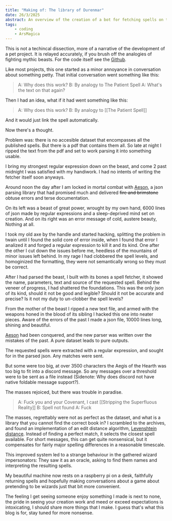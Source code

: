 ```yaml
---
title: "Making of: The library of Durenmar"
date: 26/3/2025
abstract: An overview of the creation of a bot for fetching spells on the ars magica discord server.
tags:
    - coding
    - ArsMagica
---
```

This is not a techincal dissection, more of a narrative of the development of a pet project.
It is relayed accurately, if you brush off the analogies of fighting mythic beasts.
For the code itself see the [Github](https://github.com/Zepeacedust/AutoLibrarian).

Like most projects, this one started as a minor annoyance in conversation about something petty.
That initial conversation went something like this:

> A: Why does this work?
> B: By analogy to The Patient Spell
> A: What's the text on that again?

Then I had an idea, what if it had went something like this:

> A: Why does this work?
> B: By analogy to [[The Patient Spell]]

And it would just link the spell automatically.

Now there's a thought.

Problem was: there is no accesible dataset that encompasses all the published spells.
But there is a pdf that contains them all.
So late at night I ripped the text from the pdf and set to work parsing it into something usable.

I bring my strongest regular expression down on the beast, and come 2 past midnight I was satisfied with my handiwork. I had no intents of writing the fetcher itself soon anyways.

Around noon the day after I am locked in mortal combat with [Aeson](https://hackage.haskell.org/package/aeson), a json parsing library that had promised much and delivered ~~fire and brimstone~~ obtuse errors and terse documentation.

On its left was a beast of great power, wrought by my own hand, 6000 lines of json made by regular expressions and a sleep-deprived mind set on creation. And on its right was an error message of cold, austere beauty, Nothing at all.

I took my old axe by the handle and started hacking, splitting the problem in twain until I found the solid core of error inside, when I found that error I analized it and forged a regular expression to kill it and its kind.
One after the other I cut down the issues before me, heedless of the mountains of minor issues left behind.
In my rage I had clobbered the spell levels, and homoginized the formatting, they were not semantically wrong so they must be correct.

After I had parsed the beast, I built with its bones a spell fetcher, it showed the name, parameters, text and source of the requested spell.
Behind the veneer of progress, I had shattered the foundations. This was the only json of its kind, should it not be good and legible?
Should it not be accurate and precise?
Is it not my duty to un-clobber the spell levels?

From the mother of the beast I ripped a new text file, and armed with the weapons honed in the blood of its sibling I hacked this one into neater pieces. Aware of the errors of the past I made a json file, 10000 lines long, shining and beautiful.

[Aeson](https://hackage.haskell.org/package/aeson) had been conquered, and the new parser was written over the mistakes of the past. A pure dataset leads to pure outputs.

The requested spells were extracted with a regular expression, and sought for in the parsed json.
Any matches were sent.

But some were too big, at over 3500 characters the Aegis of the Hearth was too big to fit into a discord message. So any messages over a threshold were to be sent as a file instead (Sidenote: Why does discord not have native foldable message support?).

The masses rejoiced, but there was trouble in paradise.

> A: Fuck you and your Covenant, I cast [[Stripping the Superfluous Reality]]
> B: Spell not found
> A: Fuck

The masses, regrettably were not as perfect as the dataset, and what is a library that you cannot find the correct book in?
I scrambled to the archives, and found an implementation of an edit distance algorithm, [Levenshtein distance](https://en.wikipedia.org/wiki/Levenshtein_distance). Instead of finding a perfect match, it selects the closest spell available.
For short messages, this can get quite nonsensical, but it compensates for fairly major spelling differences in a reasonable timescale.

This improved system led to a strange behaviour in the gathered wizard impersonators: They saw it as an oracle, asking to find them names and interpreting the resulting spells.

My beautiful machine now rests on a raspberry pi on a desk, faithfully returning spells and hopefully making conversations about a game about pretending to be wizards just that bit more convenient.

The feeling I get seeing someone enjoy something I made is next to none, the pride in seeing your creation work and meed or exceed expectations is intoxicating, I should share more things that I make.
I guess that's what this blog is for, stay tuned for more nonsense.
